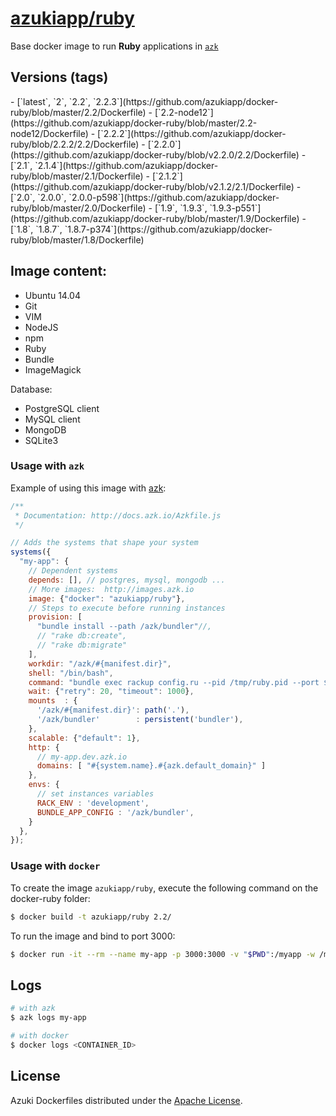 [azukiapp/ruby](http://images.azk.io/#/ruby)
==================

Base docker image to run **Ruby** applications in [`azk`](http://azk.io)

Versions (tags)
---

<versions>
- [`latest`, `2`, `2.2`, `2.2.3`](https://github.com/azukiapp/docker-ruby/blob/master/2.2/Dockerfile)
- [`2.2-node12`](https://github.com/azukiapp/docker-ruby/blob/master/2.2-node12/Dockerfile)
- [`2.2.2`](https://github.com/azukiapp/docker-ruby/blob/2.2.2/2.2/Dockerfile)
- [`2.2.0`](https://github.com/azukiapp/docker-ruby/blob/v2.2.0/2.2/Dockerfile)
- [`2.1`, `2.1.4`](https://github.com/azukiapp/docker-ruby/blob/master/2.1/Dockerfile)
- [`2.1.2`](https://github.com/azukiapp/docker-ruby/blob/v2.1.2/2.1/Dockerfile)
- [`2.0`, `2.0.0`, `2.0.0-p598`](https://github.com/azukiapp/docker-ruby/blob/master/2.0/Dockerfile)
- [`1.9`, `1.9.3`, `1.9.3-p551`](https://github.com/azukiapp/docker-ruby/blob/master/1.9/Dockerfile)
- [`1.8`, `1.8.7`, `1.8.7-p374`](https://github.com/azukiapp/docker-ruby/blob/master/1.8/Dockerfile)
</versions>

Image content:
---

- Ubuntu 14.04
- Git
- VIM
- NodeJS
- npm
- Ruby
- Bundle
- ImageMagick

Database:

- PostgreSQL client
- MySQL client
- MongoDB
- SQLite3

### Usage with `azk`

Example of using this image with [azk](http://azk.io):

```js
/**
 * Documentation: http://docs.azk.io/Azkfile.js
 */

// Adds the systems that shape your system
systems({
  "my-app": {
    // Dependent systems
    depends: [], // postgres, mysql, mongodb ...
    // More images:  http://images.azk.io
    image: {"docker": "azukiapp/ruby"},
    // Steps to execute before running instances
    provision: [
      "bundle install --path /azk/bundler"//,
      // "rake db:create",
      // "rake db:migrate"
    ],
    workdir: "/azk/#{manifest.dir}",
    shell: "/bin/bash",
    command: "bundle exec rackup config.ru --pid /tmp/ruby.pid --port $HTTP_PORT --host 0.0.0.0",
    wait: {"retry": 20, "timeout": 1000},
    mounts  : {
      '/azk/#{manifest.dir}': path('.'),
      '/azk/bundler'        : persistent('bundler'),
    },
    scalable: {"default": 1},
    http: {
      // my-app.dev.azk.io
      domains: [ "#{system.name}.#{azk.default_domain}" ]
    },
    envs: {
      // set instances variables
      RACK_ENV : 'development',
      BUNDLE_APP_CONFIG : '/azk/bundler',
    }
  },
});
```

### Usage with `docker`

To create the image `azukiapp/ruby`, execute the following command on the docker-ruby folder:

```sh
$ docker build -t azukiapp/ruby 2.2/
```

To run the image and bind to port 3000:

```sh
$ docker run -it --rm --name my-app -p 3000:3000 -v "$PWD":/myapp -w /myapp azukiapp/ruby ruby app.rb
```

Logs
---

```sh
# with azk
$ azk logs my-app

# with docker
$ docker logs <CONTAINER_ID>
```

## License

Azuki Dockerfiles distributed under the [Apache License][license].

[license]: ./LICENSE


